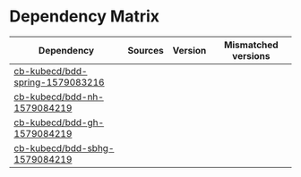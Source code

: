 # Dependency Matrix

Dependency | Sources | Version | Mismatched versions
---------- | ------- | ------- | -------------------
[cb-kubecd/bdd-spring-1579083216](https://github.com/cb-kubecd/bdd-spring-1579083216.git) |  | []() | 
[cb-kubecd/bdd-nh-1579084219](https://github.com/cb-kubecd/bdd-nh-1579084219.git) |  | []() | 
[cb-kubecd/bdd-gh-1579084219](https://github.com/cb-kubecd/bdd-gh-1579084219.git) |  | []() | 
[cb-kubecd/bdd-sbhg-1579084219](https://github.com/cb-kubecd/bdd-sbhg-1579084219.git) |  | []() | 
